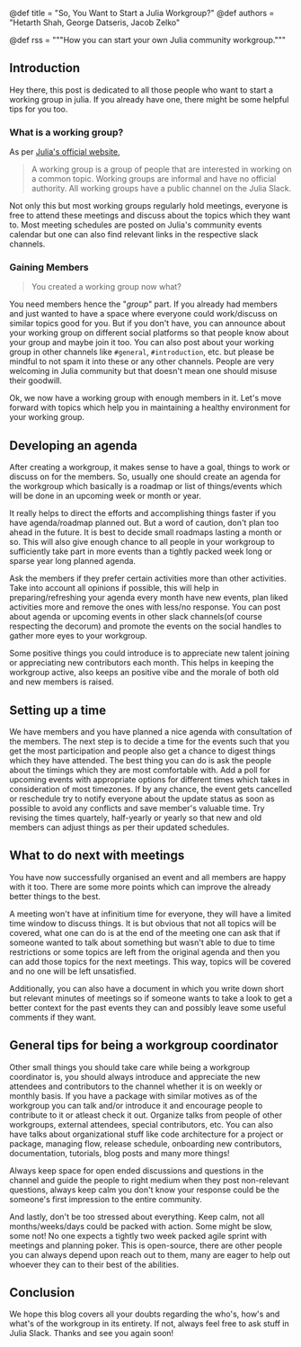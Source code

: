 @def title = "So, You Want to Start a Julia Workgroup?"
@def authors = "Hetarth Shah, George Datseris, Jacob Zelko"
<!--
TODO: Add this last
   - @def published = "3 May 2024"
   - @def rss_pubdate = Date(2024, 5, 3)
   -->
@def rss = """How you can start your own Julia community workgroup."""

## Introduction

Hey there, this post is dedicated to all those people who want to start a working group in julia. If you already have one, there might be some helpful tips for you too.

### What is a working group?

As per [Julia's official website](https://julialang.org/community/working-groups/#working_groups),

> A working group is a group of people that are interested in working on a common topic. Working groups are informal and have no official authority. All working groups have a public channel on the Julia Slack.

Not only this but most working groups regularly hold meetings, everyone is free to attend these meetings and discuss about the topics which they want to. Most meeting schedules are posted on Julia's community events calendar but one can also find relevant links in the respective slack channels.

### Gaining Members

> You created a working group now what?

You need members hence the "*group*" part. If you already had members and just wanted to have a space where everyone could work/discuss on similar topics good for you. But if you don't have, you can announce about your working group on different social platforms so that people know about your group and maybe join it too. You can also post about your working group in other channels like `#general`, `#introduction`, etc. but please be mindful to not spam it into these or any other channels. People are very welcoming in Julia community but that doesn't mean one should misuse their goodwill.

Ok, we now have a working group with enough members in it. Let's move forward with topics which help you in maintaining a healthy environment for your working group.

## Developing an agenda

After creating a workgroup, it makes sense to have a goal, things to work or discuss on for the members. So, usually one should create an agenda for the workgroup which basically is a roadmap or list of things/events which will be done in an upcoming week or month or year.

It really helps to direct the efforts and accomplishing things faster if you have agenda/roadmap planned out. But a word of caution, don't plan too ahead in the future. It is best to decide small roadmaps lasting a month or so. This will also give enough chance to all people in your workgroup to sufficiently take part in more events than a tightly packed week long or sparse year long planned agenda.

Ask the members if they prefer certain activities more than other activities. Take into account all opinions if possible, this will help in preparing/refreshing your agenda every month have new events, plan liked activities more and remove the ones with less/no response. You can post about agenda or upcoming events in other slack channels(of course respecting the decorum) and promote the events on the social handles to gather more eyes to your workgroup.

Some positive things you could introduce is to appreciate new talent joining or appreciating new contributors each month. This helps in keeping the workgroup active, also keeps an positive vibe and the morale of both old and new members is raised.

## Setting up a time

We have members and you have planned a nice agenda with consultation of the members. The next step is to decide a time for the events such that you get the most participation and people also get a chance to digest things which they have attended. The best thing you can do is ask the people about the timings which they are most comfortable with. Add a poll for upcoming events with appropriate options for different times which takes in consideration of most timezones. If by any chance, the event gets cancelled or reschedule try to notify everyone about the update status as soon as possible to avoid any conflicts and save member's valuable time. Try revising the times quartely, half-yearly or yearly so that new and old members can adjust things as per their updated schedules.

## What to do next with meetings

You have now successfully organised an event and all members are happy with it too. There are some more points which can improve the already better things to the best.

A meeting won't have at infinitium time for everyone, they will have a limited time window to discuss things. It is but obvious that not all topics will be covered, what one can do is at the end of the meeting one can ask that if someone wanted to talk about something but wasn't able to due to time restrictions or some topics are left from the original agenda and then you can add those topics for the next meetings. This way, topics will be covered and no one will be left unsatisfied.

Additionally, you can also have a document in which you write down short but relevant minutes of meetings so if someone wants to take a look to get a better context for the past events they can and possibly leave some useful comments if they want.

## General tips for being a workgroup coordinator

Other small things you should take care while being a workgroup coordinator is, you should always introduce and appreciate the new attendees and contributors to the channel whether it is on weekly or monthly basis. If you have a package with similar motives as of the workgroup you can talk and/or introduce it and encourage people to contribute to it or atleast check it out. Organize talks from people of other workgroups, external attendees, special contributors, etc. You can also have talks about organizational stuff like code architecture for a project or package, managing flow, release schedule, onboarding new contributors, documentation, tutorials, blog posts and many more things!

Always keep space for open ended discussions and questions in the channel and guide the people to right medium when they post non-relevant questions, always keep calm you don't know your response could be the someone's first impression to the entire community.

And lastly, don't be too stressed about everything. Keep calm, not all months/weeks/days could be packed with action. Some might be slow, some not! No one expects a tightly two week packed agile sprint with meetings and planning poker. This is open-source, there are other people you can always depend upon reach out to them, many are eager to help out whoever they can to their best of the abilities.

## Conclusion

We hope this blog covers all your doubts regarding the who's, how's and what's of the workgroup in its entirety. If not, always feel free to ask stuff in Julia Slack. Thanks and see you again soon!
